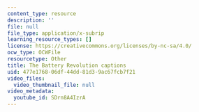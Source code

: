 ```yaml
---
content_type: resource
description: ''
file: null
file_type: application/x-subrip
learning_resource_types: []
license: https://creativecommons.org/licenses/by-nc-sa/4.0/
ocw_type: OCWFile
resourcetype: Other
title: The Battery Revolution captions
uid: 477e1768-06df-44dd-81d3-9ac67fcb7f21
video_files:
  video_thumbnail_file: null
video_metadata:
  youtube_id: SDrn8A4IzrA
---
```

